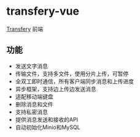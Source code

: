 # transfery-vue
[Transfery](https://github.com/hlf20010508/transfery) 前端

## 功能
- 发送文字消息
- 传输文件，支持多文件，使用分片上传，可暂停
- 全双工即时通信，所有客户端同步消息和上传进度
- 异步框架，支持边上传边发送消息
- 适配移动端键盘
- 删除消息和文件
- 支持私密消息
- 提供消息发送和接收的API
- 自动初始化Minio和MySQL
